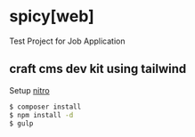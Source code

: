 # spicy[web]
Test Project for Job Application

## craft cms dev kit using tailwind
Setup [nitro](https://craftcms.com/docs/nitro/installation.html)
```sh
$ composer install
$ npm install -d
$ gulp
```
